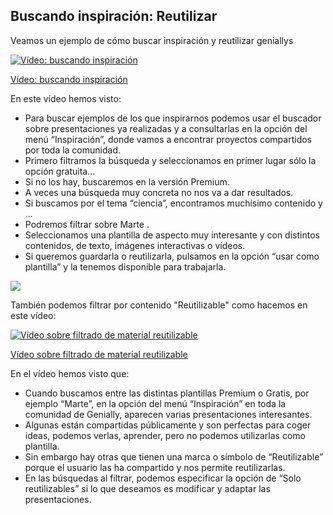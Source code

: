## Buscando inspiración: Reutilizar

Veamos un ejemplo de cómo buscar inspiración y reutilizar geniallys

[![Vídeo: buscando inspiración](https://img.youtube.com/vi/NzTSBhCk9Pg/0.jpg)](https://youtu.be/NzTSBhCk9Pg)

[Vídeo: buscando inspiración](https://drive.google.com/file/d/1LGgFC4AxUvmIfr7vyXd9gbMQHfRcLoA2/view?usp=drivesdk)

En este vídeo hemos visto:

* Para buscar ejemplos de los que inspirarnos podemos usar el buscador sobre presentaciones ya realizadas y a consultarlas en la opción del menú “Inspiración”, donde vamos a encontrar proyectos compartidos por toda la comunidad.
* Primero filtramos la búsqueda y seleccionamos en primer lugar sólo la opción gratuita...
* Si no los hay, buscaremos en la versión Premium.
* A veces una búsqueda muy concreta no nos va a dar resultados.
* Si buscamos por el tema “ciencia”, encontramos muchísimo contenido y ...
* Podremos filtrar sobre Marte .
* Seleccionamos una plantilla de aspecto muy interesante y con distintos contenidos, de texto, imágenes interactivas o vídeos. 
* Si queremos guardarla o reutilizarla, pulsamos en la opción “usar como plantilla” y la tenemos disponible para trabajarla.

![](https://raw.githubusercontent.com/javacasm/Iniciacion-Herramientas-Digitales-Aula/main/images/plantillas-genially-marte.png)

También podemos filtrar por contenido "Reutilizable" como hacemos en este vídeo:

[![Vídeo sobre filtrado de material reutilizable](https://img.youtube.com/vi/17cnXBEVpA4/0.jpg)](https://youtu.be/17cnXBEVpA4)

[Vídeo sobre filtrado de material reutilizable](https://drive.google.com/file/d/1Y7pV9n3LQky-57c1KE1Zq_JZZSaI2gz8/view?usp=drivesdk)

En el vídeo hemos visto que:

* Cuando buscamos entre las distintas plantillas Premium o Gratis, por ejemplo  “Marte”, en la opción del menú “Inspiración” en toda la comunidad de Genially, aparecen varias presentaciones interesantes. 
* Algunas están compartidas públicamente y son perfectas para coger ideas, podemos verlas, aprender, pero no podemos utilizarlas como plantilla. 
* Sin embargo hay otras que tienen una marca o símbolo de “Reutilizable” porque el usuario las ha compartido y nos permite reutilizarlas. 
* En las búsquedas al filtrar, podemos especificar la opción de “Solo reutilizables” si lo que deseamos es modificar y adaptar  las presentaciones.
